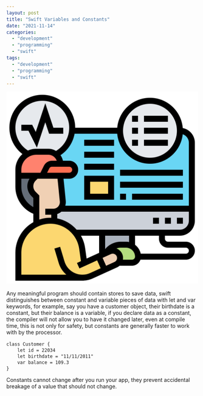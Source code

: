 ```yaml
---
layout: post
title: "Swift Variables and Constants"
date: "2021-11-14"
categories: 
  - "development"
  - "programming"
  - "swift"
tags: 
  - "development"
  - "programming"
  - "swift"
---
```


![](images/monitoring.png)

Any meaningful program should contain stores to save data, swift distinguishes between constant and variable pieces of data with let and var keywords, for example, say you have a customer object, their birthdate is a constant, but their balance is a variable, if you declare data as a constant, the compiler will not allow you to have it changed later, even at compile time, this is not only for safety, but constants are generally faster to work with by the processor.

```
class Customer {
	let id = 22034
	let birthdate = "11/11/2011"
	var balance = 109.3
}
```

Constants cannot change after you run your app, they prevent accidental breakage of a value that should not change.
